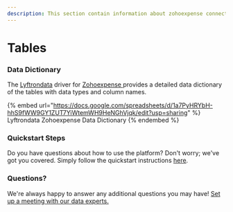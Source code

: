 ```yaml
---
description: This section contain information about zohoexpense connector tables information
---
```


# Tables

### Data Dictionary

The [Lyftrondata](https://www.lyftrondata.com/) driver for [Zohoexpense](https://www.lyftrondata.com/integration/zohoexpense/)[ ](https://www.lyftrondata.com/integration/zohoexpense/)provides a detailed data dictionary of the tables with data types and column names.

{% embed url="https://docs.google.com/spreadsheets/d/1a7PyHRYbH-hhS9fWW9GY1ZUT7YiWtemWH9HeNGhVjqk/edit?usp=sharing" %}
Lyftrondata Zohoexpense Data Dictionary
{% endembed %}

### Quickstart Steps

Do you have questions about how to use the platform? Don't worry; we've got you covered. Simply follow the quickstart instructions [here](../../../../quickstart-steps.md).

### Questions? <a href="#questions" id="questions"></a>

We're always happy to answer any additional questions you may have! [Set up a meeting with our data experts.](https://www.lyftrondata.com/book-a-meeting/)

